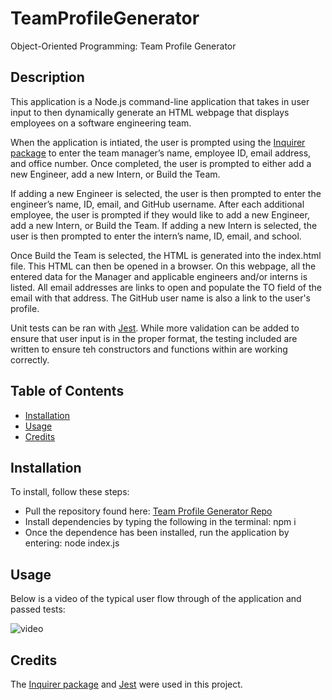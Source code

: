 # TeamProfileGenerator
Object-Oriented Programming: Team Profile Generator


## Description

This application is a Node.js command-line application that takes in user input to then dynamically generate an HTML webpage that displays employees on a software engineering team. 

When the application is intiated, the user is prompted using the [Inquirer package](https://www.npmjs.com/package/inquirer) to enter the team manager’s name, employee ID, email address, and office number. Once completed, the user is prompted to either add a new Engineer, add a new Intern, or Build the Team.

If adding a new Engineer is selected, the user is then prompted to enter the engineer’s name, ID, email, and GitHub username. After each additional employee, the user is prompted if they would like to add a new Engineer, add a new Intern, or Build the Team. If adding a new Intern is selected, the user is then prompted to enter the intern’s name, ID, email, and school.

Once Build the Team is selected, the HTML is generated into the index.html file. This HTML can then be opened in a browser. On this webpage, all the entered data for the Manager and applicable engineers and/or interns is listed. All email addresses are links to open and populate the TO field of the email with that address. The GitHub user name is also a link to the user's profile.

Unit tests can be ran with [Jest](https://www.npmjs.com/package/jest). While more validation can be added to ensure that user input is in the proper format, the testing included are written to ensure teh constructors and functions within are working correctly.

## Table of Contents

* [Installation](#installation)
* [Usage](#usage)
* [Credits](#credits)


## Installation

To install, follow these steps:

* Pull the repository found here: [Team Profile Generator Repo](https://github.com/JackieHodges/TeamProfileGenerator)
* Install dependencies by typing the following in the terminal: npm i
* Once the dependence has been installed, run the application by entering: node index.js  


## Usage

Below is a video of the typical user flow through of the application and passed tests:

![video](Assets/walkthru.gif)



## Credits

The [Inquirer package](https://www.npmjs.com/package/inquirer) and [Jest](https://www.npmjs.com/package/jest) were used in this project. 
